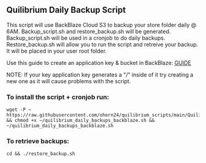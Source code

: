 ## Quilibrium Daily Backup Script
This script will use BackBlaze Cloud S3 to backup your store folder daily @ 6AM. Backup_script.sh and restore_backup.sh will be generated. Backup_script.sh will be used in a cronjob to do daily backups. Restore_backup.sh will allow you to run the script and retreive your backup. It will be placed in your user root folder.

Use this guide to create an application key & bucket in BackBlaze: [GUIDE](https://scribehow.com/shared/Create_Backblaze_Application_Key_and_Bucket_for_Quilibrium_Backup_Script__cXYURObtTnqNT_zOZWEAZA)

NOTE: If your key application key generates a "/" inside of it try creating a new one as it will cause problems with the script.

### To install the script + cronjob run:
```
wget -P ~ https://raw.githubusercontent.com/ohern24/quilibrium_scripts/main/Quilibrium_BackBlaze_Backup/quilibrium_daily_backups_backblaze.sh && chmod +x ~/quilibrium_daily_backups_backblaze.sh && ~/quilibrium_daily_backups_backblaze.sh
```

### To retrieve backups:
```
cd && ./restore_backup.sh
```
